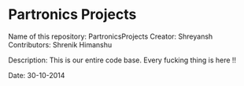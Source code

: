 Partronics Projects
==================

Name of this repository: PartronicsProjects
Creator: Shreyansh
Contributors:
              Shrenik
              Himanshu
              
Description: This is our entire code base. Every fucking thing is here !!

Date: 30-10-2014
